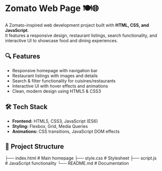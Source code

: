 # Zomato Web Page 🍽️🌐

A Zomato-inspired web development project built with **HTML, CSS, and JavaScript**.  
It features a responsive design, restaurant listings, search functionality, and interactive UI to showcase food and dining experiences.

## 🔍 Features
- Responsive homepage with navigation bar  
- Restaurant listings with images and details  
- Search & filter functionality for cuisines/restaurants  
- Interactive UI with hover effects and animations  
- Clean, modern design using HTML5 & CSS3  

## 🛠️ Tech Stack
- **Frontend:** HTML5, CSS3, JavaScript (ES6)  
- **Styling:** Flexbox, Grid, Media Queries  
- **Animations:** CSS transitions, JavaScript DOM effects  

## 📂 Project Structure
├── index.html # Main homepage
├── style.css # Stylesheet
├── script.js # JavaScript functionality
└── README.md # Documentation

